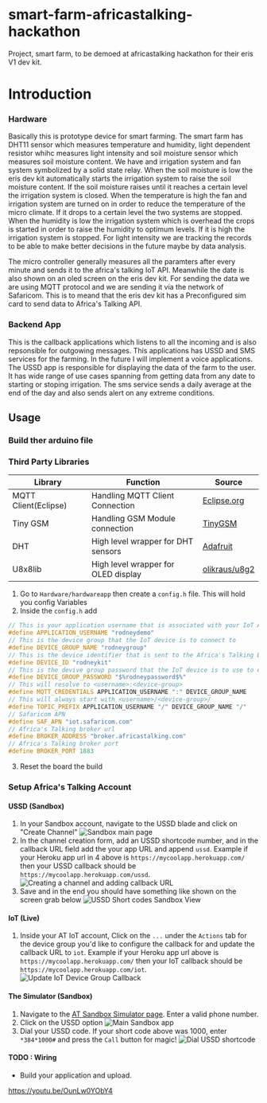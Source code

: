 # smart-farm-africastalking-hackathon
Project, smart farm, to be demoed at africastalking hackathon for their eris V1 dev kit.



# Introduction
### Hardware 
Basically this is prototype device for smart farming. The smart farm has DHT11 sensor which measures temperature and humidity, light dependent resistor whihc measures light intensity and soil moisture sensor which measures soil moisture content. We have and irrigation system  and fan system symbolized by a solid state relay. When the soil moisture is low the eris dev kit automatically starts the irrigation system to raise the soil moisture content. If the soil moisture raises until it reaches a certain level the irrigation system is closed. When the temperature is high the fan and irrigation system are turned on in order to reduce the temperature of the micro climate. If it drops to a certain level the two systems are stopped. When the humidity is low the irrigation system which is overhead the crops is started in order to raise the humidity to optimum levels. If it is high the irrigation system is stopped. For light intensity we are tracking the records to be able to make better decisions in the future maybe by data analysis.

The micro controller generally measures all the paramters after every minute and sends it to the africa's talking IoT API. Meanwhile the date is also shown on an oled screen on the eris dev kit. For sending the data we are using MQTT protocol and we are sending it via the network of Safaricom. This is to meand that the eris dev kit has a Preconfigured sim card to send data to Africa's Talking API.

### Backend App
This is the callback applications which listens to all the incoming and is also repsonsible for outgowing messages. This applications has USSD and SMS services for the farming. In the future I will implement a voice applications. The USSD app is responsible for displaying the data of the farm to the user. It has wide range of use cases spanning from getting data from any date to starting or stoping irrigation. The sms service sends a daily average at the end of the day and also sends alert on any extreme conditions.

## Usage

### Build ther arduino file

### Third Party Libraries

| Library              | Function                            | Source                                                                                      |
| -------------------- | ----------------------------------- | ------------------------------------------------------------------------------------------- |
| MQTT Client(Eclipse) | Handling MQTT Client Connection     | [Eclipse.org](https://www.eclipse.org/downloads/download.php?file=/paho/arduino_1.0.0.zip)  |
| Tiny GSM             | Handling GSM Module connection      | [TinyGSM](https://github.com/vshymanskyy/TinyGSM)                                           |
| DHT                  | High level wrapper for DHT sensors  | [Adafruit](https://github.com/adafruit/DHT-sensor-library)                                  |
| U8x8lib              | High level wrapper for OLED display | [olikraus/u8g2](https://github.com/olikraus/u8g2)                                           |



1. Go to `Hardware/hardwareapp` then create a `config.h` file. This will hold you config Variables
2. Inside the `config.h` add
```c++
// This is your application username that is associated with your IoT Appplication
#define APPLICATION_USERNAME "rodneydemo" 
// This is the device group that the IoT device is to connect to 
#define DEVICE_GROUP_NAME "rodneygroup"
// This is the device identifier that is sent to the Africa's Talking Broker
#define DEVICE_ID "rodneykit"
// This is the devive group password that the IoT device is to use to establish a connection
#define DEVICE_GROUP_PASSWORD "$%rodneypassword$%"
// This will resolve to <username>:<device-group>
#define MQTT_CREDENTIALS APPLICATION_USERNAME ":" DEVICE_GROUP_NAME
// This will always start with <username>/<device-group>/
#define TOPIC_PREFIX APPLICATION_USERNAME "/" DEVICE_GROUP_NAME "/"
// Safaricom APN
#define SAF_APN "iot.safaricom.com"
// Africa's Talking broker url
#define BROKER_ADDRESS "broker.africastalking.com"
// Africa's Talking broker port
#define BROKER_PORT 1883
```
3. Reset the board the build

### Setup Africa's Talking Account 

#### USSD (Sandbox) 

1. In your Sandbox account, navigate to the USSD blade and click on "Create Channel"
 ![Sandbox main page](./docs/assets/atsandbox1.png) 
2. In the channel creation form, add an USSD shortcode number, and in the callback URL field add the your app URL and append `ussd`. Example if your Heroku app url in 4 above is `https://mycoolapp.herokuapp.com/` then your USSD callback should be `https://mycoolapp.herokuapp.com/ussd`. 
![Creating a channel and adding callback URL](./docs/assets/atsandbox2.png) 
3. Save and in the end you should have something like shown on the screen grab below
![USSD Short codes Sandbox View](./docs/assets/atsandbox3.png) 

#### IoT (Live) 

1. Inside your AT IoT account, Click on the `...` under the `Actions` tab for the  device group you'd like to configure the callback for and update the callback URL to `iot`. Example if your Heroku app url  above is `https://mycoolapp.herokuapp.com/` then your IoT callback should be `https://mycoolapp.herokuapp.com/iot`. 
![Update IoT Device Group Callback](./docs/assets/atiot.png) 

#### The Simulator (Sandbox) 
1. Navigate to the [AT Sandbox Simulator page](https://simulator.africastalking.com:1517/). Enter a valid phone number.
2. Click on the USSD option
![Main Sandbox app](./docs/assets/sandboxapp1.png)
3. Dial your USSD code. If your short code above was 1000, enter `*384*1000#` and press the `Call` button for magic!
![Dial USSD shortcode](./docs/assets/sandboxapp2.png)


#### TODO : Wiring

- Build your application and upload.


https://youtu.be/OunLw0YObY4